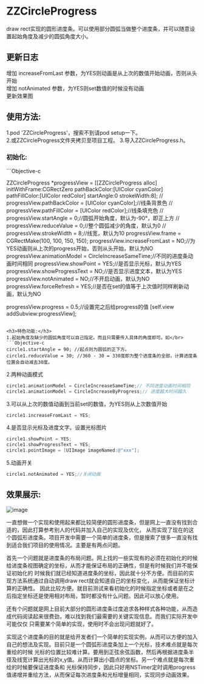 # ZZCircleProgress

draw rect实现的圆形进度条。可以使用部分圆弧当做整个进度条，并可以随意设置起始角度及减少的圆弧角度大小。</br>

<h2>更新日志</h2>
增加 increaseFromLast 参数，为YES则动画是从上次的数值开始动画，否则从头开始</br>
增加 notAnimated 参数，为YES则set数值的时候没有动画</br>
更新效果图</br>

<h2>使用方法:</h2>
1.pod 'ZZCircleProgress'，搜索不到请pod setup一下。</br>
2.或ZZCircleProgress文件夹拷贝至项目工程。
3.导入ZZCircleProgress.h。</br>
        
<h3>初始化:</h3>
```Objective-c

ZZCircleProgress *progressView = [[ZZCircleProgress alloc] initWithFrame:CGRectZero pathBackColor:[UIColor cyanColor] pathFillColor:[UIColor redColor] startAngle:0 strokeWidth:8];
//    progressView.pathBackColor = [UIColor cyanColor];//线条背景色
//    progressView.pathFillColor = [UIColor redColor];//线条填充色
//    progressView.startAngle = 0;//圆弧开始角度，默认为-90°，即正上方
//    progressView.reduceValue = 0;//整个圆弧减少的角度，默认为0
//    progressView.strokeWidth = 8;//线宽，默认为10
progressView.frame = CGRectMake(100, 100, 150, 150);
progressView.increaseFromLast = NO;//为YES动画则从上次的progress开始，否则从头开始，默认为NO
progressView.animationModel = CircleIncreaseSameTime;//不同的进度条动画时间相同
progressView.showPoint = YES;//是否显示光标，默认为YES
progressView.showProgressText = NO;//是否显示进度文本，默认为YES
progressView.notAnimated = NO;//不开启动画，默认为NO
progressView.forceRefresh = YES;//是否在set的值等于上次值时同样刷新动画，默认为NO

progressView.progress = 0.5;//设置完之后给progress的值
[self.view addSubview:progressView];

```

<h3>特色功能:</h3>
1.起始角度及缺少的圆弧角度可以自己指定。而且只需要传入具体的角度即可。如</br>
```Objective-c
circle1.startAngle = 90; //起点则为圆弧的正下方。
circle1.reduceValue = 30; //360 - 30 = 330度即为整个进度条的全部，计算进度条位置会自动减去30度。
```

2.两种动画模式</br>
```Objective-c
circle1.animationModel = CircleIncreaseSameTime;// 不同进度动画时间相同
circle1.animationModel = CircleIncreaseByProgress;// 进度越大时间越久
```

3.可以从上次的数值动画到当前set的数值，为YES则从上次数值开始</br>
```Objective-c
circle1.increaseFromLast = YES;
```

4.是否显示光标及进度文字。设置光标图片</br>
```Objective-c
circle1.showPoint = YES;
circle1.showProgressText = YES;
circle1.pointImage = [UIImage imageNamed:@"xxx"];
```

5.动画开关
```Objective-c
circle1.notAnimated = YES;//关闭动画
```

<h2>效果展示:</h3>

![image](https://github.com/zhouxing5311/ZZCircleProgress/blob/master/ZZCircleProgress.gif) 


一直想做一个实现和使用起来都比较简便的圆形进度条，但是网上一直没有找到合适的，因此打算参考别人的代码并加入自己的实现及优化，
从而实现了现在的这个圆弧形进度条。项目开发中需要一个简单的进度条，但是搜索了很多一直没有找到适合我们项目的使用情况。主要是有两点问题。

首先一个问题就是进度条的布局问题。网上找的一些实现有的必须在初始化的时候给进度条视图确定的坐标，从而才能保证布局的正确性，但是有时候我们并不能保证初始化的
时候我们就已经知道进度条的坐标，因此就十分不方便。而目前的实现方法系统通过自动调用draw rect就会知道自己的坐标变化，从而能保证坐标计算的正确性。
因此比较方便。就目前测试来看初始化的时候指定坐标或者是在之后指定坐标还是使用相对布局，暂时都没有什么问题。因此可以放心使用。

还有个问题就是网上目前大部分的圆形进度条过度追求各种样式各种功能，从而造成代码阅读起来很费劲，难以找到我们最需要的关键实现信息。而我们实际开发中可能仅仅
只需要某个简单的实现，使用时不会出现问题就好了。

实现这个进度条的目的就是给开发者们一个简单的实现实例，从而可以方便的加入自己的想法及实现。目前只是一个圆弧形进度条加上一个光标，技术难点就是每次重绘的时候
光标的位置比较难计算。要用到正弦余弦函数，然后再根据进度条半径及线宽计算出光标的x,y值。从而计算出小圆点的坐标。另一个难点就是每次重绘的时候要保证进度条和
光标保持同步，因此只好用NSTimer定时调用progress值递增并重绘方法，从而保证每次进度条和光标增量相同，实现同步动画效果。
                  
